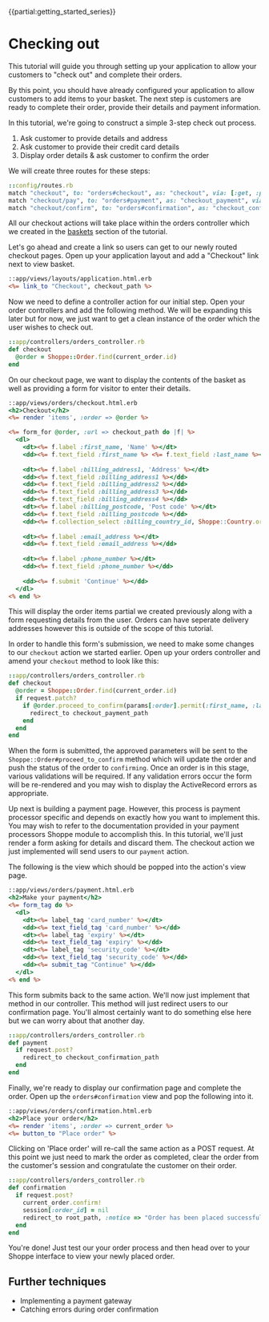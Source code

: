 {{partial:getting_started_series}}

# Checking out

This tutorial will guide you through setting up your application to allow
your customers to "check out" and complete their orders.

By this point, you should have already configured your application to allow
customers to add items to your basket. The next step is customers are ready 
to complete their order, provide their details and payment information.

In this tutorial, we're going to construct a simple 3-step check out process.

1. Ask customer to provide details and address
2. Ask customer to provide their credit card details
3. Display order details & ask customer to confirm the order

We will create three routes for these steps:

```ruby
::config/routes.rb
match "checkout", to: "orders#checkout", as: "checkout", via: [:get, :patch]
match "checkout/pay", to: "orders#payment", as: "checkout_payment", via: [:get, :post]
match "checkout/confirm", to: "orders#confirmation", as: "checkout_confirmation", via: [:get, :post]
```

All our checkout actions will take place within the orders controller which 
we created in the [baskets](baskets) section of the tutorial.

Let's go ahead and create a link so users can get to our newly routed checkout pages.
Open up your application layout and add a "Checkout" link next to view basket.

```rhtml
::app/views/layouts/application.html.erb
<%= link_to "Checkout", checkout_path %>
```

Now we need to define a controller action for our initial step. Open your order controllers
and add the following method. We will be expanding this later but for now, we just want
to get a clean instance of the order which the user wishes to check out.

```ruby
::app/controllers/orders_controller.rb
def checkout
  @order = Shoppe::Order.find(current_order.id)
end
```

On our checkout page, we want to display the contents of the basket as well as providing
a form for visitor to enter their details.

```rhtml
::app/views/orders/checkout.html.erb
<h2>Checkout</h2>
<%= render 'items', :order => @order %>

<%= form_for @order, :url => checkout_path do |f| %>
  <dl>
    <dt><%= f.label :first_name, 'Name' %></dt>
    <dd><%= f.text_field :first_name %> <%= f.text_field :last_name %></dd>
    
    <dt><%= f.label :billing_address1, 'Address' %></dt>
    <dd><%= f.text_field :billing_address1 %></dd>
    <dd><%= f.text_field :billing_address2 %></dd>
    <dd><%= f.text_field :billing_address3 %></dd>
    <dd><%= f.text_field :billing_address4 %></dd>
    <dt><%= f.label :billing_postcode, 'Post code' %></dt>
    <dd><%= f.text_field :billing_postcode %></dd>
    <dd><%= f.collection_select :billing_country_id, Shoppe::Country.ordered, :id, :name, :include_blank => true %></dd>
    
    <dt><%= f.label :email_address %></dt>
    <dd><%= f.text_field :email_address %></dd>
    
    <dt><%= f.label :phone_number %></dt>
    <dd><%= f.text_field :phone_number %></dd>
    
    <dd><%= f.submit 'Continue' %></dd>
  </dl>
<% end %>
```

This will display the order items partial we created previously along with a form requesting
details from the user. Orders can have seperate delivery addresses however this is outside of
the scope of this tutorial.

In order to handle this form's submission, we need to make some changes to our `checkout` 
action we started earlier. Open up your orders controller and amend your `checkout` method
to look like this:

```ruby
::app/controllers/orders_controller.rb
def checkout
  @order = Shoppe::Order.find(current_order.id)
  if request.patch?
    if @order.proceed_to_confirm(params[:order].permit(:first_name, :last_name, :billing_address1, :billing_address2, :billing_address3, :billing_address4, :billing_country_id, :billing_postcode, :email_address, :phone_number))
      redirect_to checkout_payment_path
    end
  end
end
```

When the form is submitted, the approved parameters will be sent to the `Shoppe::Order#proceed_to_confirm`
method which will update the order and push the status of the order to `confirming`. Once
an order is in this stage, various validations will be required. If any validation errors
occur the form will be re-rendered and you may wish to display the ActiveRecord errors
as appropriate.

Up next is building a payment page. However, this process is payment processor specific and 
depends on exactly how you want to implement this. You may wish to refer to the documentation
provided in your payment processors Shoppe module to accomplish this. In this tutorial, we'll
just render a form asking for details and discard them. The checkout action we just implemented
will send users to our `payment` action. 

The following is the view which should be popped into the action's view page.

```rhtml
::app/views/orders/payment.html.erb
<h2>Make your payment</h2>
<%= form_tag do %>
  <dl>
    <dt><%= label_tag 'card_number' %></dt>
    <dd><%= text_field_tag 'card_number' %></dd>
    <dt><%= label_tag 'expiry' %></dt>
    <dd><%= text_field_tag 'expiry' %></dd>
    <dt><%= label_tag 'security_code' %></dt>
    <dd><%= text_field_tag 'security_code' %></dd>
    <dd><%= submit_tag "Continue" %></dd>
  </dl>
<% end %>
```

This form submits back to the same action. We'll now just implement that method in our controller.
This method will just redirect users to our confirmation page. You'll almost certainly want to 
do something else here but we can worry about that another day.

```ruby
::app/controllers/orders_controller.rb
def payment
  if request.post?
    redirect_to checkout_confirmation_path
  end
end
```

Finally, we're ready to display our confirmation page and complete the order. Open up the
`orders#confirmation` view  and pop the following into it.

```rhtml
::app/views/orders/confirmation.html.erb
<h2>Place your order</h2>
<%= render 'items', :order => current_order %>
<%= button_to "Place order" %>
```

Clicking on 'Place order' will re-call the same action as a POST request. At this point
we just need to mark the order as completed, clear the order from the customer's session
and congratulate the customer on their order.

```ruby
::app/controllers/orders_controller.rb
def confirmation
  if request.post?
    current_order.confirm!
    session[:order_id] = nil
    redirect_to root_path, :notice => "Order has been placed successfully!"
  end
end
```

You're done! Just test our your order process and then head over to your Shoppe interface
to view your newly placed order.

## Further techniques

* Implementing a payment gateway
* Catching errors during order confirmation
